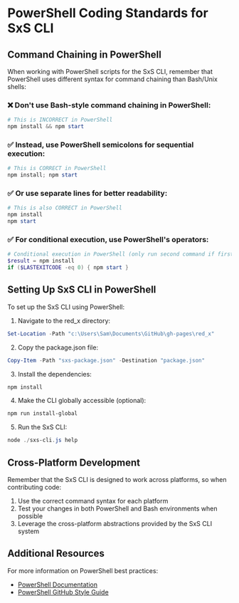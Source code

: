 # PowerShell Coding Standards for SxS CLI

## Command Chaining in PowerShell

When working with PowerShell scripts for the SxS CLI, remember that PowerShell uses different syntax for command chaining than Bash/Unix shells:

### ❌ Don't use Bash-style command chaining in PowerShell:

```powershell
# This is INCORRECT in PowerShell
npm install && npm start
```

### ✅ Instead, use PowerShell semicolons for sequential execution:

```powershell
# This is CORRECT in PowerShell
npm install; npm start
```

### ✅ Or use separate lines for better readability:

```powershell
# This is also CORRECT in PowerShell
npm install
npm start
```

### ✅ For conditional execution, use PowerShell's operators:

```powershell
# Conditional execution in PowerShell (only run second command if first succeeds)
$result = npm install
if ($LASTEXITCODE -eq 0) { npm start }
```

## Setting Up SxS CLI in PowerShell

To set up the SxS CLI using PowerShell:

1. Navigate to the red_x directory:

```powershell
Set-Location -Path "c:\Users\Sam\Documents\GitHub\gh-pages\red_x"
```

2. Copy the package.json file:

```powershell
Copy-Item -Path "sxs-package.json" -Destination "package.json"
```

3. Install the dependencies:

```powershell
npm install
```

4. Make the CLI globally accessible (optional):

```powershell
npm run install-global
```

5. Run the SxS CLI:

```powershell
node ./sxs-cli.js help
```

## Cross-Platform Development

Remember that the SxS CLI is designed to work across platforms, so when contributing code:

1. Use the correct command syntax for each platform
2. Test your changes in both PowerShell and Bash environments when possible
3. Leverage the cross-platform abstractions provided by the SxS CLI system

## Additional Resources

For more information on PowerShell best practices:

- [PowerShell Documentation](https://docs.microsoft.com/en-us/powershell/)
- [PowerShell GitHub Style Guide](https://github.com/PowerShell/PowerShell/blob/master/docs/dev-process/coding-guidelines.md)
